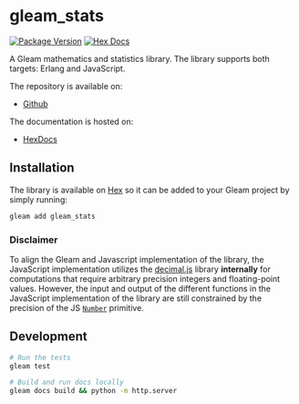 # gleam_stats

[![Package Version](https://img.shields.io/hexpm/v/gleam_stats)](https://hex.pm/packages/gleam_stats)
[![Hex Docs](https://img.shields.io/badge/hex-docs-ffaff3)](https://hexdocs.pm/gleam_stats/)

A Gleam mathematics and statistics library. The library supports both targets: Erlang and JavaScript.

The repository is available on:
- [Github](https://github.com/nicklasxyz/gleam_stats)

The documentation is hosted on:
- [HexDocs](https://hexdocs.pm/gleam_stats/)





## Installation

The library is available on [Hex](https://hex.pm/packages/gleam_stats) so it can be added to your Gleam project by simply running:

```sh
gleam add gleam_stats
```

### Disclaimer

To align the Gleam and Javascript implementation of the library, the JavaScript implementation utilizes the  [decimal.js](https://github.com/MikeMcl/decimal.js) library **internally** for computations that require arbitrary precision integers and floating-point values. However, the input and output of the different functions in the JavaScript implementation of the library are still constrained by the precision of the JS [`Number`](https://developer.mozilla.org/en-US/docs/Web/JavaScript/Reference/Global_Objects/Number) primitive.


## Development

```sh
# Run the tests
gleam test

# Build and run docs locally
gleam docs build && python -m http.server
```
